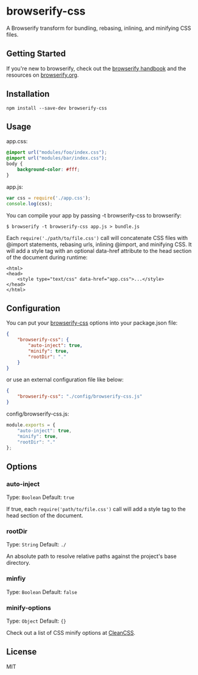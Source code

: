 # browserify-css #

A Browserify transform for bundling, rebasing, inlining, and minifying CSS files.

## Getting Started

If you're new to browserify, check out the [browserify handbook](https://github.com/substack/browserify-handbook) and the resources on [browserify.org](http://browserify.org/).

## Installation

`npm install --save-dev browserify-css`

## Usage

app.css:
``` css
@import url("modules/foo/index.css");
@import url("modules/bar/index.css");
body {
    background-color: #fff;
}
```

app.js:
``` js
var css = require('./app.css');
console.log(css);
```

You can compile your app by passing -t browserify-css to browserify:
```
$ browserify -t browserify-css app.js > bundle.js
```

Each `require('./path/to/file.css')` call will concatenate CSS files with @import statements, rebasing urls, inlining @import, and minifying CSS. It will add a style tag with an optional data-href attribute to the head section of the document during runtime:

```
<html>
<head>
    <style type="text/css" data-href="app.css">...</style>
</head>
</html>
```

## Configuration

You can put your [browserify-css](https://github.com/cheton/browserify-css) options into your package.json file:
``` json
{
    "browserify-css": {
        "auto-inject": true,
        "minify": true,
        "rootDir": "."
    }
}
```

or use an external configuration file like below:
``` json
{
    "browserify-css": "./config/browserify-css.js"
}
```

config/browserify-css.js:
``` js
module.exports = {
    "auto-inject": true,
    "minify": true,
    "rootDir": "."
};
```

## Options

### auto-inject

Type: `Boolean`
Default: `true`

If true, each `require('path/to/file.css')` call will add a style tag to the head section of the document.

### rootDir

Type: `String`
Default: `./`

An absolute path to resolve relative paths against the project's base directory.

### minfiy

Type: `Boolean`
Default: `false`

### minify-options

Type: `Object`
Default: `{}`

Check out a list of CSS minify options at [CleanCSS](https://github.com/jakubpawlowicz/clean-css#how-to-use-clean-css-programmatically).

## License

MIT
